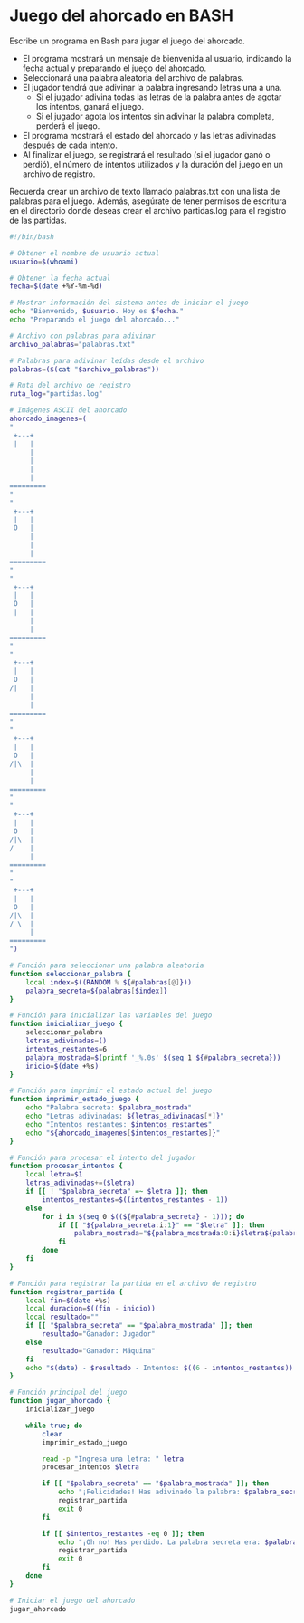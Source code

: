 # Juego del ahorcado en BASH

Escribe un programa en Bash para jugar el juego del ahorcado.

- El programa mostrará un mensaje de bienvenida al usuario, indicando la fecha actual y preparando el juego del ahorcado.
- Seleccionará una palabra aleatoria del archivo de palabras.
- El jugador tendrá que adivinar la palabra ingresando letras una a una.
  - Si el jugador adivina todas las letras de la palabra antes de agotar los intentos, ganará el juego.
  - Si el jugador agota los intentos sin adivinar la palabra completa, perderá el juego.
- El programa mostrará el estado del ahorcado y las letras adivinadas después de cada intento.
- Al finalizar el juego, se registrará el resultado (si el jugador ganó o perdió), el número de intentos utilizados y la duración del juego en un archivo de registro.

Recuerda crear un archivo de texto llamado palabras.txt con una lista de palabras para el juego. Además, asegúrate de tener permisos de escritura en el directorio donde deseas crear el archivo partidas.log para el registro de las partidas.

~~~sh
#!/bin/bash

# Obtener el nombre de usuario actual
usuario=$(whoami)

# Obtener la fecha actual
fecha=$(date +%Y-%m-%d)

# Mostrar información del sistema antes de iniciar el juego
echo "Bienvenido, $usuario. Hoy es $fecha."
echo "Preparando el juego del ahorcado..."

# Archivo con palabras para adivinar
archivo_palabras="palabras.txt"

# Palabras para adivinar leídas desde el archivo
palabras=($(cat "$archivo_palabras"))

# Ruta del archivo de registro
ruta_log="partidas.log"

# Imágenes ASCII del ahorcado
ahorcado_imagenes=(
"
 +---+
 |   |
     |
     |
     |
     |
=========
"
"
 +---+
 |   |
 O   |
     |
     |
     |
=========
"
"
 +---+
 |   |
 O   |
 |   |
     |
     |
=========
"
"
 +---+
 |   |
 O   |
/|   |
     |
     |
=========
"
"
 +---+
 |   |
 O   |
/|\  |
     |
     |
=========
"
"
 +---+
 |   |
 O   |
/|\  |
/    |
     |
=========
"
"
 +---+
 |   |
 O   |
/|\  |
/ \  |
     |
=========
")

# Función para seleccionar una palabra aleatoria
function seleccionar_palabra {
    local index=$((RANDOM % ${#palabras[@]}))
    palabra_secreta=${palabras[$index]}
}

# Función para inicializar las variables del juego
function inicializar_juego {
    seleccionar_palabra
    letras_adivinadas=()
    intentos_restantes=6
    palabra_mostrada=$(printf '_%.0s' $(seq 1 ${#palabra_secreta}))
    inicio=$(date +%s)
}

# Función para imprimir el estado actual del juego
function imprimir_estado_juego {
    echo "Palabra secreta: $palabra_mostrada"
    echo "Letras adivinadas: ${letras_adivinadas[*]}"
    echo "Intentos restantes: $intentos_restantes"
    echo "${ahorcado_imagenes[$intentos_restantes]}"
}

# Función para procesar el intento del jugador
function procesar_intentos {
    local letra=$1
    letras_adivinadas+=($letra)
    if [[ ! "$palabra_secreta" =~ $letra ]]; then
        intentos_restantes=$((intentos_restantes - 1))
    else
        for i in $(seq 0 $((${#palabra_secreta} - 1))); do
            if [[ "${palabra_secreta:i:1}" == "$letra" ]]; then
                palabra_mostrada="${palabra_mostrada:0:i}$letra${palabra_mostrada:i+1}"
            fi
        done
    fi
}

# Función para registrar la partida en el archivo de registro
function registrar_partida {
    local fin=$(date +%s)
    local duracion=$((fin - inicio))
    local resultado=""
    if [[ "$palabra_secreta" == "$palabra_mostrada" ]]; then
        resultado="Ganador: Jugador"
    else
        resultado="Ganador: Máquina"
    fi
    echo "$(date) - $resultado - Intentos: $((6 - intentos_restantes)) - Duración: $duracion segundos" >> "$ruta_log"
}

# Función principal del juego
function jugar_ahorcado {
    inicializar_juego

    while true; do
        clear
        imprimir_estado_juego

        read -p "Ingresa una letra: " letra
        procesar_intentos $letra

        if [[ "$palabra_secreta" == "$palabra_mostrada" ]]; then
            echo "¡Felicidades! Has adivinado la palabra: $palabra_secreta"
            registrar_partida
            exit 0
        fi

        if [[ $intentos_restantes -eq 0 ]]; then
            echo "¡Oh no! Has perdido. La palabra secreta era: $palabra_secreta"
            registrar_partida
            exit 0
        fi
    done
}

# Iniciar el juego del ahorcado
jugar_ahorcado
~~~
